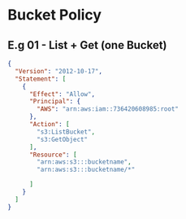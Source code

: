 # Bucket Policy

## E.g 01 - List + Get (one Bucket)
````json
{
  "Version": "2012-10-17",
  "Statement": [
    {
      "Effect": "Allow",
      "Principal": {
        "AWS": "arn:aws:iam::736420608985:root"
      },
      "Action": [
        "s3:ListBucket",
        "s3:GetObject"
      ],
      "Resource": [
        "arn:aws:s3:::bucketname",
        "arn:aws:s3:::bucketname/*"

      ]
    }
  ]
}
````
